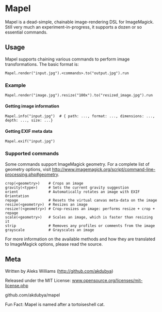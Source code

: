 # Mapel

Mapel is a dead-simple, chainable image-rendering DSL for ImageMagick.
Still very much an experiment-in-progress, it supports a dozen or so essential
commands.


## Usage

Mapel supports chaining various commands to perform image transformations.
The basic format is:

    Mapel.render("input.jpg").<commands>.to("output.jpg").run

### Example

    Mapel.render("image.jpg").resize("100x").to("resized_image.jpg").run

#### Getting image information

    Mapel.info("input.jpg")  # { path: ..., format: ..., dimensions: ..., depth: ..., size: ...}

#### Getting EXIF meta data

    Mapel.exif("input.jpg")

### Supported commands

Some commands support ImageMagick geometry. For a complete list of geometry options,
visit http://www.imagemagick.org/script/command-line-processing.php#geometry.

    crop(<geometry>)    # Crops an image
    gravity(<type>)     # Sets the current gravity suggestion
    orient              # Automatically rotates an image with EXIF Orientation
    repage              # Resets the virtual canvas meta-data on the image
    resize(<geometry>)  # Resizes an image
    resize!(<geometry>) # Crop-resizes an image: performs resize + crop + repage
    scale(<geometry>)   # Scales an image, which is faster than resizing it
    strip               # Removes any profiles or comments from the image
    grayscale           # Grayscales an image

For more information on the available methods and how they are translated to ImageMagick options, please read the source.

## Meta

Written by Aleks Williams (http://github.com/akdubya)

Released under the MIT License: www.opensource.org/licenses/mit-license.php

github.com/akdubya/mapel

Fun Fact: Mapel is named after a tortoiseshell cat.